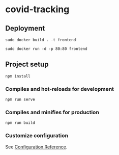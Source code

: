 # covid-tracking

## Deployment

```
sudo docker build . -t frontend
```

```
sudo docker run -d -p 80:80 frontend
```


## Project setup
```
npm install
```

### Compiles and hot-reloads for development
```
npm run serve
```

### Compiles and minifies for production
```
npm run build
```

### Customize configuration
See [Configuration Reference](https://cli.vuejs.org/config/).
